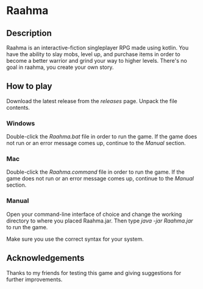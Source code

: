 # Raahma
## Description

Raahma is an interactive-fiction singleplayer RPG made using kotlin. You have the ability to slay mobs, level up, and purchase items in order to become a better warrior and grind your way to higher levels. There's no goal in raahma, you create your own story.

## How to play

Download the latest release from the *releases* page.
Unpack the file contents.

### Windows
Double-click the *Raahma.bat* file in order to run the game.
If the game does not run or an error message comes up, continue to the *Manual* section.

### Mac
Double-click the *Raahma.command* file in order to run the game.
If the game does not run or an error message comes up, continue to the *Manual* section.

### Manual
Open your command-line interface of choice and change the working directory to where you placed Raahma.jar.
Then type *java -jar Raahma.jar* to run the game.

Make sure you use the correct syntax for your system.

## Acknowledgements

Thanks to my friends for testing this game and giving suggestions for further improvements.

